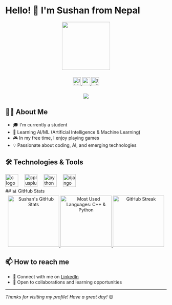 # Hello! 👋 I'm Sushan from Nepal

<div align="center">
  <img height="150" src="https://media.giphy.com/media/M9gbBd9nbDrOTu1Mqx/giphy.gif"  />
</div>

###

<div align="center">
  <a href="https://www.linkedin.com/in/sushan-shrestha-99714238a/">
    <img src="https://img.shields.io/static/v1?message=LinkedIn&logo=linkedin&label=&color=0077B5&logoColor=white&labelColor=&style=for-the-badge" height="25" alt="linkedin logo" />
  </a>
  <a href="https://www.youtube.com/">
    <img src="https://img.shields.io/static/v1?message=Youtube&logo=youtube&label=&color=FF0000&logoColor=white&labelColor=&style=for-the-badge" height="25" alt="youtube logo" />
  </a>
  <a href="https://twitter.com/">
    <img src="https://img.shields.io/static/v1?message=Twitter&logo=twitter&label=&color=1DA1F2&logoColor=white&labelColor=&style=for-the-badge" height="25" alt="twitter logo" />
  </a>
</div>

###

<div align="center">
  <img src="https://visitor-badge.laobi.icu/badge?page_id=sushan.sushan&"  />
</div>

## 👩‍💻 About Me

- 🎓 I'm currently a student  
- 🤖 Learning AI/ML (Artificial Intelligence & Machine Learning)  
- 🎮 In my free time, I enjoy playing games  
- 💡 Passionate about coding, AI, and emerging technologies  

## 🛠️ Technologies & Tools

<div align="left">
  <img src="https://cdn.jsdelivr.net/gh/devicons/devicon/icons/c/c-original.svg" height="40" alt="c logo" />
  <img width="12" />
  <img src="https://cdn.jsdelivr.net/gh/devicons/devicon/icons/cplusplus/cplusplus-original.svg" height="40" alt="cplusplus logo" />
  <img width="12" />
  <img src="https://cdn.jsdelivr.net/gh/devicons/devicon/icons/python/python-original.svg" height="40" alt="python logo" />
  <img width="12" />
  <img src="https://cdn.jsdelivr.net/gh/devicons/devicon/icons/django/django-plain.svg" height="40" alt="django logo" />
</div>
## 📊 GitHub Stats

<div align="center">

  <!-- Overall GitHub Stats -->
  <a href="https://github.com/sushan-shrestha">
    <img src="https://github-readme-stats.vercel.app/api?username=sushan-shrestha&show_icons=true&theme=tokyonight&hide_border=true&border_radius=15&include_all_commits=true&count_private=true" height="160" alt="Sushan's GitHub Stats" />
  </a>

  <!-- Most Used Languages (C++ & Python only) -->
  <a href="https://github.com/sushan-shrestha">
    <img src="https://github-readme-stats.vercel.app/api/top-langs?username=sushan-shrestha&layout=compact&langs_count=2&theme=tokyonight&hide_border=true&border_radius=15" height="160" alt="Most Used Languages: C++ & Python" />
  </a>

  <!-- Contribution Streak (optional but stylish) -->
  <a href="https://github.com/sushan-shrestha">
    <img src="https://github-readme-streak-stats.herokuapp.com/?user=sushan-shrestha&theme=tokyonight&hide_border=true&border_radius=15" height="160" alt="GitHub Streak" />
  </a>

</div>


## 📫 How to reach me

- 📧 Connect with me on [LinkedIn](https://www.linkedin.com/in/sushan-shrestha-99714238a/)  
- 💼 Open to collaborations and learning opportunities  

---

*Thanks for visiting my profile! Have a great day!* 😊
